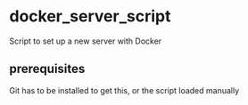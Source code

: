 # docker_server_script
Script to set up a new server with Docker

## prerequisites

Git has to be installed to get this, or the script loaded manually
